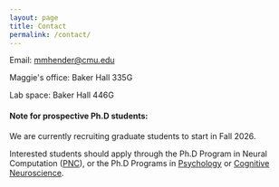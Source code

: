```yaml
---
layout: page
title: Contact
permalink: /contact/
---
```


Email: mmhender@cmu.edu

Maggie's office: Baker Hall 335G

Lab space: Baker Hall 446G

#### Note for prospective Ph.D students:

We are currently recruiting graduate students to start in Fall 2026.

Interested students should apply through the Ph.D Program in Neural Computation ([PNC](https://www.cmu.edu/ni/academics/pnc/)), or the Ph.D Programs in [Psychology](https://www.cmu.edu/dietrich/psychology/graduate/index.html) or [Cognitive Neuroscience](https://www.cmu.edu/dietrich/psychology/graduate/index.html). 

